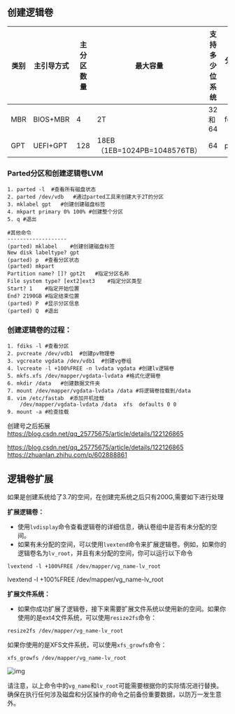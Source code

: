 

## 创建逻辑卷



| 类别 | 主引导方式 | 主分区数量 | 最大容量                     | 支持多少位系统 | 分区方法 |
| ---- | ---------- | ---------- | ---------------------------- | -------------- | -------- |
| MBR  | BIOS+MBR   | 4          | 2T                           | 32和64         | fdisk    |
| GPT  | UEFI+GPT   | 128        | 18EB（1EB=1024PB=1048576TB） | 64             | parted   |



### Parted分区和创建逻辑卷LVM

```shell
1. parted -l  #查看所有磁盘状态
2. parted /dev/vdb   #通过parted工具来创建大于2T的分区
3. mklabel gpt   #创建创建磁盘标签
4. mkpart primary 0% 100% #创建整个分区
5. q #退出

#其他命令
-------------------
(parted) mklabel    #创建创建磁盘标签
New disk labeltype? gpt
(parted) p  #查看分区状态
(parted) mkpart
Partition name? []? gpt2t   #指定分区名称
File system type? [ext2]ext3    #指定分区类型
Start? 1    #指定开始位置
End? 2190GB #指定结束位置
(parted) P  #显示分区信息
(parted) Q  #退出
```



### 创建逻辑卷的过程：

```shell
1. fdiks -l #查看分区
2. pvcreate /dev/vdb1  #创建pv物理卷
3. vgcreate vgdata /dev/vdb1  #创建vg卷组
4. lvcreate -l +100%FREE -n lvdata vgdata #创建lv逻辑卷
5. mkfs.xfs /dev/mapper/vgdata-lvdata #格式化逻辑卷
6. mkdir /data   #创建数据文件夹
7. mount /dev/mapper/vgdata-lvdata /data #将逻辑卷挂载到/data
8. vim /etc/fastab  #添加开机挂载
	/dev/mapper/vgdata-lvdata /data  xfs  defaults 0 0 
9. mount -a #检查挂载
```



创建号之后拓展
https://blog.csdn.net/qq_25775675/article/details/122126865

https://blog.csdn.net/qq_25775675/article/details/122126865
https://zhuanlan.zhihu.com/p/602888861







## 逻辑卷扩展



如果是创建系统给了3.7的空间，在创建完系统之后只有200G,需要如下进行处理

**扩展逻辑卷：**

- 使用`lvdisplay`命令查看逻辑卷的详细信息，确认卷组中是否有未分配的空间。
- 如果有未分配的空间，可以使用`lvextend`命令来扩展逻辑卷。例如，如果你的逻辑卷名为`lv_root`，并且有未分配的空间，你可以运行以下命令

```shell
lvextend -l +100%FREE /dev/mapper/vg_name-lv_root
```

lvextend -l +100%FREE /dev/mapper/vg_name-lv_root





**扩展文件系统：**

- 如果你成功扩展了逻辑卷，接下来需要扩展文件系统以使用新的空间。如果你使用的是ext4文件系统，可以使用`resize2fs`命令：

```shell
resize2fs /dev/mapper/vg_name-lv_root
```



如果你使用的是XFS文件系统，可以使用`xfs_growfs`命令：

```
xfs_growfs /dev/mapper/vg_name-lv_root
```



![img](http://images.zlqit.com/bookshell/operator/企业微信截图_17021046973425.png)





请注意，以上命令中的`vg_name`和`lv_root`可能需要根据你的实际情况进行替换。确保在执行任何涉及磁盘和分区操作的命令之前备份重要数据，以防万一发生意外。





